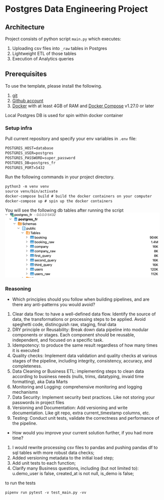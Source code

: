 # Postgres Data Engineering Project

## Architecture
Project consists of python script `main.py` which executes:
1. Uploading csv files into `_raw` tables in Postgres
2. Lightweight ETL of those tables
3. Execution of Analytics queries

## Prerequisites   

To use the template, please install the following. 

1. [git](https://git-scm.com/book/en/v2/Getting-Started-Installing-Git)
2. [Github account](https://github.com/)
3. [Docker](https://docs.docker.com/engine/install/) with at least 4GB of RAM and [Docker Compose](https://docs.docker.com/compose/install/) v1.27.0 or later

Local Postgres DB is used for spin within docker container

### Setup infra

Pull current repository and specify your env variables in `.env` file:
```env
POSTGRES_HOST=database
POSTGRES_USER=postgres
POSTGRES_PASSWORD=super_password
POSTGRES_DB=postgres_fr
POSTGRES_PORT=5432
```
Run the following commands in your project directory.

```shell
python3 -m venv venv
source venv/bin/activate
docker-compose build # build the docker containers on your computer
docker-compose up # spin up the docker containers
```
You will see the following db tables after running the script
![img.png](img.png)

### Reasoning
- Which principles should you follow when building pipelines, and are there any anti-patterns you would avoid? 
1. Clear data flow: to have a well-defined data flow. Identify the source of data, the transformations or processing steps to be applied. Avoid speghetti code, distincguish raw, staging, final data
2. DRY principle or Reusability: Break down data pipeline into modular components or stages. Each component should be reusable, independent, and focused on a specific task.
3. Idempotency: to produce the same result regardless of how many times it is executed
4. Quality checks: Implement data validation and quality checks at various stages of the pipeline, including integrity, consistency, accuracy, and completeness.
5. Data Cleaning or Business ETL: implementing steps to clean data according to business needs (nulls, trims, datatyping, invaid time formatting), aka Data Marts
6. Monitoring and Logging: comprehensive monitoring and logging mechanisms 
7. Data Security: Implement security best practices. Like not storing your passwords in project files
8. Versioning and Documentation: Add versioning and write documentation. Like git repo, extra current_timestamp columns, etc.
9. Testing: Conduct unit tests, validate the correctness and performance of the pipeline.

- How would you improve your current solution further, if you had more time? 
1. I would rewrite processing csv files to pandas and pushing pandas df to sql tables with more robust data checks;
2. Added versioning metadata to the initial load step;
3. Add unit tests to each function;
4. Clarify many Business questions, including (but not limited to): u.demo_user is false, created_at is not null, is_demo is false;


to run the tests
```shell
pipenv run pytest -v test_main.py -vv
```


